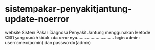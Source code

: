 # sistempakar-penyakitjantung-update-noerror
website Sistem Pakar Diagnosa Penyakit Jantung menggunakan Metode CBR yang sudah tidak ada error nya..............................
login admin : username=(admin) dan password=(admin)
